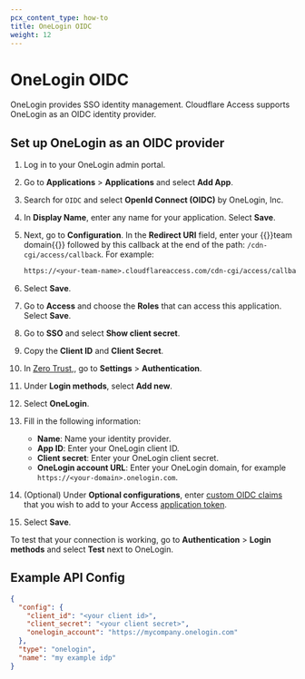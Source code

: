 ```yaml
---
pcx_content_type: how-to
title: OneLogin OIDC
weight: 12
---
```


# OneLogin OIDC

OneLogin provides SSO identity management. Cloudflare Access supports OneLogin as an OIDC identity provider.

## Set up OneLogin as an OIDC provider

1. Log in to your OneLogin admin portal.

2. Go to **Applications** > **Applications** and select **Add App**.

3. Search for `OIDC` and select **OpenId Connect (OIDC)** by OneLogin, Inc.

4. In **Display Name**, enter any name for your application. Select **Save**.

5. Next, go to **Configuration**. In the **Redirect URI** field, enter your {{<glossary-tooltip term_id="team-domain">}}team domain{{</glossary-tooltip>}} followed by this callback at the end of the path: `/cdn-cgi/access/callback`. For example:

    ```txt
    https://<your-team-name>.cloudflareaccess.com/cdn-cgi/access/callback
    ```

6. Select **Save**.

7. Go to **Access** and choose the **Roles** that can access this application. Select **Save**.

8. Go to **SSO** and select **Show client secret**.

9. Copy the **Client ID** and **Client Secret**.

10. In [Zero Trust](https://one.dash.cloudflare.com),, go to **Settings** > **Authentication**.

11. Under **Login methods**, select **Add new**.

12. Select **OneLogin**.

13. Fill in the following information:
    - **Name**: Name your identity provider.
    - **App ID**: Enter your OneLogin client ID.
    - **Client secret**: Enter your OneLogin client secret.
    - **OneLogin account URL**: Enter your OneLogin domain, for example `https://<your-domain>.onelogin.com`.

14. (Optional) Under **Optional configurations**, enter [custom OIDC claims](/cloudflare-one/identity/idp-integration/generic-oidc/#oidc-claims) that you wish to add to your Access [application token](/cloudflare-one/identity/authorization-cookie/application-token/).

15. Select **Save**.

To test that your connection is working, go to **Authentication** > **Login methods** and select **Test** next to OneLogin.

## Example API Config

```json
{
  "config": {
    "client_id": "<your client id>",
    "client_secret": "<your client secret>",
    "onelogin_account": "https://mycompany.onelogin.com"
  },
  "type": "onelogin",
  "name": "my example idp"
}
```
